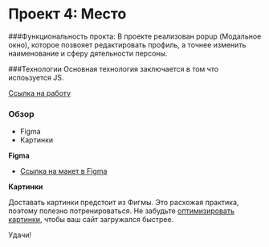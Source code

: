 # Проект 4: Место

###Функциональность прокта:
В проекте реализован popup (Модальное окно), которое позвояет редактировать профиль, а точнее изменить наименование и сферу дятельности персоны.

###Технологии
Основная технология заключается в том что испоьзуется JS.

[Ссылка на работу](https://vladimirksh.github.io/mesto/)





### Обзор

* Figma
* Картинки

**Figma**

* [Ссылка на макет в Figma](https://www.figma.com/file/2cn9N9jSkmxD84oJik7xL7/JavaScript.-Sprint-4?node-id=0%3A1)

**Картинки**

Доставать картинки предстоит из Фигмы. Это расхожая практика, поэтому полезно потренироваться.
Не забудьте [оптимизировать картинки](https://tinypng.com/), чтобы ваш сайт загружался быстрее.

Удачи!
